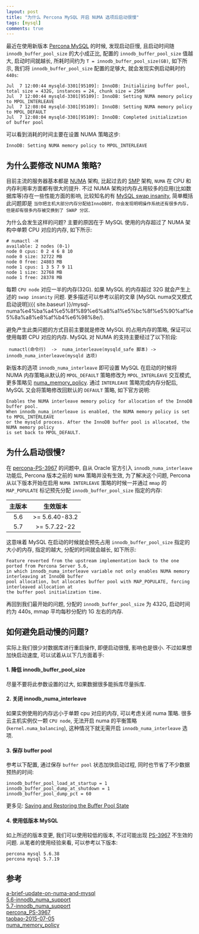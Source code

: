 ```yaml
---
layout: post
title: "为什么 Percona MySQL 开启 NUMA 选项后启动很慢"
tags: [mysql]
comments: true
---
```



最近在使用新版本 [Percona MySQL](https://www.percona.com/software/mysql-database/percona-server) 的时候, 发现启动巨慢, 且启动时间随 `innodb_buffer_pool_size` 的大小成正比, 配置的 `innodb_buffer_pool_size` 值越大, 启动时间就越长, 所耗时间约为 `T = innodb_buffer_pool_size(GB)`, 如下所示, 我们将 `innodb_buffer_pool_size` 配置的足够大, 就会发现实例启动耗时约 `440s`: 

```
Jul  7 12:00:44 mysqld-3301[95109]: InnoDB: Initializing buffer pool, total size = 432G, instances = 24, chunk size = 256M
Jul  7 12:00:44 mysqld-3301[95109]: InnoDB: Setting NUMA memory policy to MPOL_INTERLEAVE
Jul  7 12:08:04 mysqld-3301[95109]: InnoDB: Setting NUMA memory policy to MPOL_DEFAULT
Jul  7 12:08:04 mysqld-3301[95109]: InnoDB: Completed initialization of buffer pool
```

可以看到消耗的时间主要在设置 NUMA 策略这步:
```
InnoDB: Setting NUMA memory policy to MPOL_INTERLEAVE
```

## 为什么要修改 NUMA 策略?

目前主流的服务器基本都是 [NUMA](https://en.wikipedia.org/wiki/Non-uniform_memory_access) 架构, 比起过去的 [SMP](https://en.wikipedia.org/wiki/Symmetric_multiprocessing) 架构, `NUMA` 在 CPU 和内存利用率方面都有很大的提升. 不过 NUMA 架构对内存占用较多的应用(比如数据库等)存在一些性能方面的影响, 比较知名的有 [MySQL swap insanity](https://blog.jcole.us/2012/04/16/a-brief-update-on-numa-and-mysql/), 简单概括此问题即是 `当你把主机大部分内存分配给InnoDB时，你会发现明明操作系统还有很多内存，但是却有很多内存被交换到了 SWAP 分区`. 

为什么会发生这样的问题? 主要的原因在于 MySQL 使用的内存超过了 NUMA 架构中单颗 CPU 对应的内存, 如下所示:

```
# numactl -H
available: 2 nodes (0-1)
node 0 cpus: 0 2 4 6 8 10
node 0 size: 32722 MB
node 0 free: 24803 MB
node 1 cpus: 1 3 5 7 9 11
node 1 size: 32768 MB
node 1 free: 28378 MB
```

每颗 `CPU node` 对应一半的内存(32G). 如果 MySQL 的内存超过 32G 就会产生上述的 `swap insanity` 问题. 更多描述可以参考以前的文章 [MySQL numa交叉模式启动说明]({{ site.baseurl }}/mysql-numa%e4%ba%a4%e5%8f%89%e6%a8%a1%e5%bc%8f%e5%90%af%e5%8a%a8%e8%af%b4%e6%98%8e/). 

避免产生此类问题的方式目前主要就是修改 MySQL 的占用内存的策略, 保证可以使用每颗 CPU 对应的内存. MySQL 对 NUMA 的支持主要经过了以下阶段:

```
 numactl(命令行)  ->  numa_interleave(mysqld_safe 脚本) -> innodb_numa_interleave(mysqld 选项)

 ```

 新版本的选项 `innodb_numa_interleave` 即可设置 MySQL 在启动的时候将 NUMA 内存策略从默认的 `MPOL_DEFAULT` 策略修改为 `MPOL_INTERLEAVE` 交互模式, 更多策略见 [numa_memory_policy](https://www.kernel.org/doc/html/latest/admin-guide/mm/numa_memory_policy.html#components-of-memory-policies). 通过 `INTERLEAVE` 策略完成内存分配后, MySQL 又会将策略修改回默认的 `DEFAULT` 策略, 如下官方说明:

 ```
 Enables the NUMA interleave memory policy for allocation of the InnoDB buffer pool. 
 When innodb_numa_interleave is enabled, the NUMA memory policy is set to MPOL_INTERLEAVE 
 or the mysqld process. After the InnoDB buffer pool is allocated, the NUMA memory policy
 is set back to MPOL_DEFAULT. 
 ```

## 为什么启动很慢?

在 [percona-PS-3967](https://jira.percona.com/browse/PS-3967) 的问题中, 自从 Oracle 官方引入 `innodb_numa_interleave` 功能后, Percona 版本之前的 `NUMA` 策略并没有生效, 为了解决这个问题, Percona 从以下版本开始在启用 `NUMA INTERLEAVE` 策略的时候一并通过 `mmap` 的 `MAP_POPULATE` 标记预先分配 `innodb_buffer_pool_size` 指定的内存:

| 主版本 | 生效版本 |
| :-: | :-: |
| 5.6 | >= 5.6.40-83.2 |
| 5.7 | >= 5.7.22-22 |

这意味着 MySQL 在启动的时候就会预先占用 `innodb_buffer_pool_size` 指定的大小的内存, 指定的越大, 分配的时间就会越长, 如下所示:
```
Feature reverted from the upstream implementation back to the one ported from Percona Server 5.6, 
in which innodb_numa_interleave variable not only enables NUMA memory interleaving at InnoDB buffer
pool allocation, but allocates buffer pool with MAP_POPULATE, forcing interleaved allocation at 
the buffer pool initialization time.
```

再回到我们最开始的问题, 分配的 `innodb_buffer_pool_size` 为 432G, 启动时间约为 440s, mmap 平均每秒分配约 1G 左右的内存.

## 如何避免启动慢的问题?

实际上我们很少对数据库进行重启操作, 即便启动很慢, 影响也是很小. 不过如果想加快启动速度, 可以试着从以下几方面着手:

#### 1. 降低 innodb_buffer_pool_size

尽量不要将此参数设置的过大, 如果数据很多能拆库尽量拆库.

#### 2. 关闭  innodb_numa_interleave

如果实例使用的内存远小于单颗 cpu 对应的内存, 可以考虑关闭 numa 策略. 很多云主机实例仅一颗 `CPU node`, 无法开启 numa 的平衡策略(`kernel.numa_balancing`), 这种情况下就无需开启 `innodb_numa_interleave` 选项.

#### 3. 保存 buffer pool

参考以下配置, 通过保存 `buffer pool` 状态加快启动过程, 同时也节省了不少数据预热的时间:

```
innodb_buffer_pool_load_at_startup = 1
innodb_buffer_pool_dump_at_shutdown = 1
innodb_buffer_pool_dump_pct = 60
```

更多见: [Saving and Restoring the Buffer Pool State](https://dev.mysql.com/doc/refman/5.7/en/innodb-preload-buffer-pool.html)  

#### 4. 使用低版本 MySQL

如上所述的版本变更, 我们可以使用较低的版本, 不过可能出现 [PS-3967](https://jira.percona.com/browse/PS-3967) 不生效的问题. 从笔者的使用经验来看, 可以参考以下版本:

```
percona mysql 5.6.38
percona mysql 5.7.19
```

## 参考

[a-brief-update-on-numa-and-mysql](https://blog.jcole.us/2012/04/16/a-brief-update-on-numa-and-mysql/)  
[5.6-innodb_numa_support](https://www.percona.com/doc/percona-server/5.6/performance/innodb_numa_support.html)  
[5.7-innodb_numa_support](https://www.percona.com/doc/percona-server/5.7/performance/innodb_numa_support.html)  
[percona_PS-3967](https://jira.percona.com/browse/PS-3967)  
[taobao-2015-07-05](http://mysql.taobao.org/monthly/2015/07/06/)  
[numa_memory_policy](https://www.kernel.org/doc/html/latest/admin-guide/mm/numa_memory_policy.html#components-of-memory-policies)  

